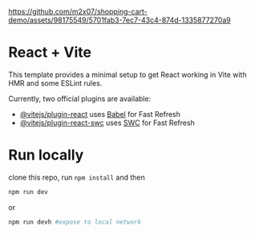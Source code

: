 https://github.com/m2x07/shopping-cart-demo/assets/98175549/5701fab3-7ec7-43c4-874d-1335877270a9

# React + Vite

This template provides a minimal setup to get React working in Vite with HMR and some ESLint rules.

Currently, two official plugins are available:

-   [@vitejs/plugin-react](https://github.com/vitejs/vite-plugin-react/blob/main/packages/plugin-react/README.md) uses [Babel](https://babeljs.io/) for Fast Refresh
-   [@vitejs/plugin-react-swc](https://github.com/vitejs/vite-plugin-react-swc) uses [SWC](https://swc.rs/) for Fast Refresh

# Run locally

clone this repo, run `npm install` and then

```bash
npm run dev
```

or

```bash
npm run devh #expose to local network
```
